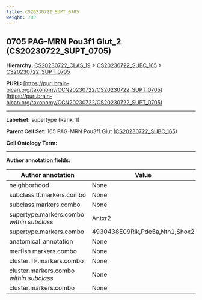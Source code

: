 ```yaml
---
title: CS20230722_SUPT_0705
weight: 705
---
```

## 0705 PAG-MRN Pou3f1 Glut_2 (CS20230722_SUPT_0705)
<b>Hierarchy: </b>
[CS20230722_CLAS_19](../CS20230722_CLAS_19) >
[CS20230722_SUBC_165](../CS20230722_SUBC_165) >
[CS20230722_SUPT_0705](../CS20230722_SUPT_0705)

**PURL:** [https://purl.brain-bican.org/taxonomy/CCN20230722/CS20230722_SUPT_0705](https://purl.brain-bican.org/taxonomy/CCN20230722/CS20230722_SUPT_0705)

---


**Labelset:** supertype (Rank: 1)

**Parent Cell Set:** 165 PAG-MRN Pou3f1 Glut ([CS20230722_SUBC_165](../CS20230722_SUBC_165))



**Cell Ontology Term:** 

[MARKER GENES.]: #


---

[TRANSFERRED ANNOTATIONS.]: #


[AUTHOR ANNOTATION FIELDS.]: #


**Author annotation fields:**

| Author annotation | Value |
|-------------------|-------|
|neighborhood|None|
|subclass.tf.markers.combo|None|
|subclass.markers.combo|None|
|supertype.markers.combo _within subclass_|Antxr2|
|supertype.markers.combo|4930438E09Rik,Pde5a,Ntn1,Shox2|
|anatomical_annotation|None|
|merfish.markers.combo|None|
|cluster.TF.markers.combo|None|
|cluster.markers.combo _within subclass_|None|
|cluster.markers.combo|None|
